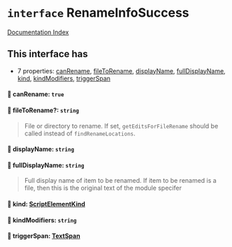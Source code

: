 # `interface` RenameInfoSuccess

[Documentation Index](../README.md)

## This interface has

- 7 properties:
[canRename](#-canrename-true),
[fileToRename](#-filetorename-string),
[displayName](#-displayname-string),
[fullDisplayName](#-fulldisplayname-string),
[kind](#-kind-scriptelementkind),
[kindModifiers](#-kindmodifiers-string),
[triggerSpan](#-triggerspan-textspan)


#### 📄 canRename: `true`



#### 📄 fileToRename?: `string`

> File or directory to rename.
> If set, `getEditsForFileRename` should be called instead of `findRenameLocations`.



#### 📄 displayName: `string`



#### 📄 fullDisplayName: `string`

> Full display name of item to be renamed.
> If item to be renamed is a file, then this is the original text of the module specifer



#### 📄 kind: [ScriptElementKind](../enum.ScriptElementKind/README.md)



#### 📄 kindModifiers: `string`



#### 📄 triggerSpan: [TextSpan](../interface.TextSpan/README.md)



